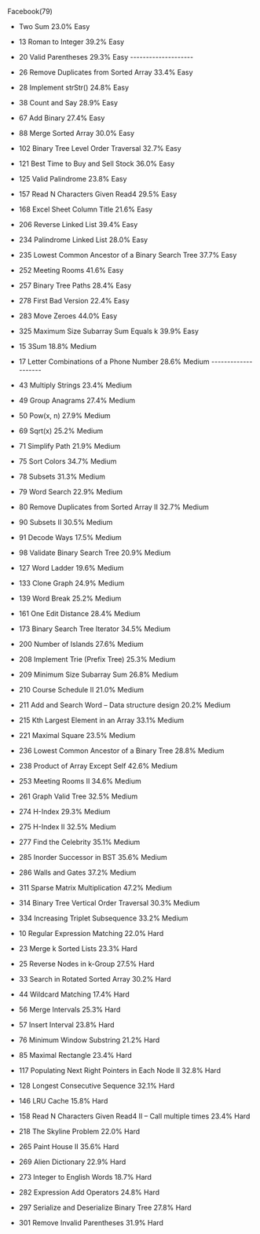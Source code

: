 Facebook(79)


* Two Sum 23.0% Easy
* 13 Roman to Integer 39.2% Easy
* 20 Valid Parentheses 29.3% Easy                                        --------------------
* 26 Remove Duplicates from Sorted Array 33.4% Easy
* 28 Implement strStr() 24.8% Easy
* 38 Count and Say 28.9% Easy
* 67 Add Binary 27.4% Easy
* 88 Merge Sorted Array 30.0% Easy
* 102 Binary Tree Level Order Traversal 32.7% Easy
* 121 Best Time to Buy and Sell Stock 36.0% Easy
* 125 Valid Palindrome 23.8% Easy
* 157 Read N Characters Given Read4 29.5% Easy
* 168 Excel Sheet Column Title 21.6% Easy
* 206 Reverse Linked List 39.4% Easy
* 234 Palindrome Linked List 28.0% Easy
* 235 Lowest Common Ancestor of a Binary Search Tree 37.7% Easy
* 252 Meeting Rooms 41.6% Easy
* 257 Binary Tree Paths 28.4% Easy
* 278 First Bad Version 22.4% Easy
* 283 Move Zeroes 44.0% Easy
* 325 Maximum Size Subarray Sum Equals k 39.9% Easy  


* 15 3Sum 18.8% Medium
* 17 Letter Combinations of a Phone Number 28.6% Medium                   --------------------
* 43 Multiply Strings 23.4% Medium
* 49 Group Anagrams 27.4% Medium
* 50 Pow(x, n) 27.9% Medium
* 69 Sqrt(x) 25.2% Medium
* 71 Simplify Path 21.9% Medium
* 75 Sort Colors 34.7% Medium
* 78 Subsets 31.3% Medium
* 79 Word Search 22.9% Medium
* 80 Remove Duplicates from Sorted Array II 32.7% Medium
* 90 Subsets II 30.5% Medium
* 91 Decode Ways 17.5% Medium
* 98 Validate Binary Search Tree 20.9% Medium
* 127 Word Ladder 19.6% Medium
* 133 Clone Graph 24.9% Medium
* 139 Word Break 25.2% Medium
* 161 One Edit Distance 28.4% Medium
* 173 Binary Search Tree Iterator 34.5% Medium
* 200 Number of Islands 27.6% Medium
* 208 Implement Trie (Prefix Tree) 25.3% Medium
* 209 Minimum Size Subarray Sum 26.8% Medium
* 210 Course Schedule II 21.0% Medium
* 211 Add and Search Word – Data structure design 20.2% Medium
* 215 Kth Largest Element in an Array 33.1% Medium
* 221 Maximal Square 23.5% Medium
* 236 Lowest Common Ancestor of a Binary Tree 28.8% Medium
* 238 Product of Array Except Self 42.6% Medium
* 253 Meeting Rooms II 34.6% Medium
* 261 Graph Valid Tree 32.5% Medium
* 274 H-Index 29.3% Medium
* 275 H-Index II 32.5% Medium
* 277 Find the Celebrity 35.1% Medium
* 285 Inorder Successor in BST 35.6% Medium
* 286 Walls and Gates 37.2% Medium
* 311 Sparse Matrix Multiplication 47.2% Medium
* 314 Binary Tree Vertical Order Traversal 30.3% Medium
* 334 Increasing Triplet Subsequence 33.2% Medium  


* 10 Regular Expression Matching 22.0% Hard
* 23 Merge k Sorted Lists 23.3% Hard
* 25 Reverse Nodes in k-Group 27.5% Hard
* 33 Search in Rotated Sorted Array 30.2% Hard
* 44 Wildcard Matching 17.4% Hard
* 56 Merge Intervals 25.3% Hard
* 57 Insert Interval 23.8% Hard
* 76 Minimum Window Substring 21.2% Hard
* 85 Maximal Rectangle 23.4% Hard
* 117 Populating Next Right Pointers in Each Node II 32.8% Hard
* 128 Longest Consecutive Sequence 32.1% Hard
* 146 LRU Cache 15.8% Hard
* 158 Read N Characters Given Read4 II – Call multiple times 23.4% Hard
* 218 The Skyline Problem 22.0% Hard
* 265 Paint House II 35.6% Hard
* 269 Alien Dictionary 22.9% Hard
* 273 Integer to English Words 18.7% Hard
* 282 Expression Add Operators 24.8% Hard
* 297 Serialize and Deserialize Binary Tree 27.8% Hard
* 301 Remove Invalid Parentheses 31.9% Hard